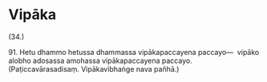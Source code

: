 # Vipāka

(34.)

91\. Hetu dhammo hetussa dhammassa vipākapaccayena paccayo—  vipāko alobho adosassa amohassa vipākapaccayena paccayo. (Paṭiccavārasadisaṃ. Vipākavibhaṅge nava pañhā.)
